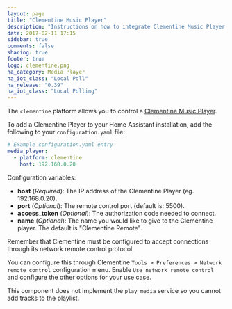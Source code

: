 ```yaml
---
layout: page
title: "Clementine Music Player"
description: "Instructions on how to integrate Clementine Music Player within Home Assistant."
date: 2017-02-11 17:15
sidebar: true
comments: false
sharing: true
footer: true
logo: clementine.png
ha_category: Media Player
ha_iot_class: "Local Poll"
ha_release: "0.39"
ha_iot_class: "Local Polling"
---
```


The `clementine` platform allows you to control a [Clementine Music Player](https://www.clementine-player.org).

To add a Clementine Player to your Home Assistant installation, add the following to your `configuration.yaml` file:

```yaml
# Example configuration.yaml entry
media_player:
  - platform: clementine
    host: 192.168.0.20
```

Configuration variables:

- **host** (*Required*): The IP address of the Clementine Player (eg. 192.168.0.20).
- **port** (*Optional*): The remote control port (default is: 5500).
- **access_token** (*Optional*): The authorization code needed to connect.
- **name** (*Optional*): The name you would like to give to the Clementine player. The default is "Clementine Remote".

Remember that Clementine must be configured to accept connections through its network remote control protocol.

You can configure this through Clementine  `Tools > Preferences > Network remote control` configuration menu. Enable `Use network remote control` and configure the other options for your use case.

This component does not implement the `play_media` service so you cannot add tracks to the playlist.
